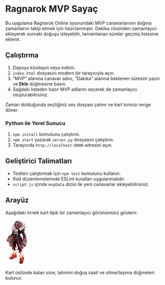 # Ragnarok MVP Sayaç

Bu uygulama Ragnarok Online oyunundaki MVP canavarlarının doğma zamanlarını takip etmek için hazırlanmıştır. Dakika cinsinden zamanlayıcı ekleyerek sonraki doğuşu izleyebilir, tamamlanan süreler geçmiş listesine eklenir.

## Çalıştırma

1. Depoyu klonlayın veya indirin.
2. `index.html` dosyasını modern bir tarayıcıyla açın.
3. "MVP" alanına canavar adını, "Dakika" alanına beklenen süresini yazın ve **Ekle** düğmesine basın.
4. Sağdaki listeden hazır MVP adlarını seçerek de zamanlayıcı oluşturabilirsiniz.

Zaman dolduğunda seçtiğiniz ses dosyası çalınır ve kart kırmızı renge döner.

### Python ile Yerel Sunucu

1. `npm install` komutunu çalıştırın.
2. `npm start` yazarak `server.py` dosyasını çalıştırın.
3. Tarayıcıda `http://localhost:8000` adresini açın.

## Geliştirici Talimatları

- Testleri çalıştırmak için `npm test` komutunu kullanın.
- Kod düzenlemelerinde ESLint kuralları uygulanmalıdır.
- `script.js` içinde `mvpData` dizisi ile yeni canavarlar ekleyebilirsiniz.

## Arayüz

Aşağıdaki örnek kart tipik bir zamanlayıcı görünümünü gösterir:

![Örnek](MVP%20Giff/DRACULA.gif)

Kart üstünde kalan süre, tahmini doğuş saati ve silme/taşıma düğmeleri bulunur.
